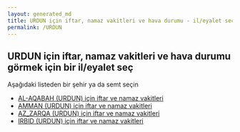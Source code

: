 ```yaml
---
layout: generated_md
title: URDUN için iftar, namaz vakitleri ve hava durumu - il/eyalet seç
permalink: /URDUN
---
```


## URDUN için iftar, namaz vakitleri ve hava durumu  görmek için bir il/eyalet seç

Aşağıdaki listeden bir şehir ya da semt seçin

* [AL-AQABAH (URDUN) için iftar ve namaz vakitleri](/URDUN/AL-AQABAH)
* [AMMAN (URDUN) için iftar ve namaz vakitleri](/URDUN/AMMAN)
* [AZ_ZARQA (URDUN) için iftar ve namaz vakitleri](/URDUN/AZ_ZARQA)
* [IRBID (URDUN) için iftar ve namaz vakitleri](/URDUN/IRBID)
